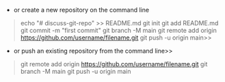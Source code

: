 - or create a new repository on the command line

> echo "# discuss-git-repo" >> README.md
> git init
> git add README.md
> git commit -m "first commit"
> git branch -M main
> git remote add origin https://github.com/username/filename.git
> git push -u origin main>>

- or push an existing repository from the command line>>

> git remote add origin https://github.com/username/filename.git
> git branch -M main
> git push -u origin main
